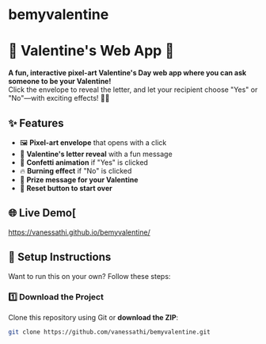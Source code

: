 # bemyvalentine

# 💌 Valentine's Web App 💖

**A fun, interactive pixel-art Valentine's Day web app where you can ask someone to be your Valentine!**  
Click the envelope to reveal the letter, and let your recipient choose "Yes" or "No"—with exciting effects! 🎉🔥  

## ✨ Features
- 🖼️ **Pixel-art envelope** that opens with a click  
- 💌 **Valentine's letter reveal** with a fun message  
- 🎊 **Confetti animation** if "Yes" is clicked  
- 🔥 **Burning effect** if "No" is clicked  
- 🎁 **Prize message for your Valentine**  
- 🔄 **Reset button to start over**  

## 🌐 Live Demo[
https://vanessathi.github.io/bemyvalentine/

## 📂 Setup Instructions
Want to run this on your own? Follow these steps:  

### 1️⃣ **Download the Project**
Clone this repository using Git or **download the ZIP**:  
```sh
git clone https://github.com/vanessathi/bemyvalentine.git
